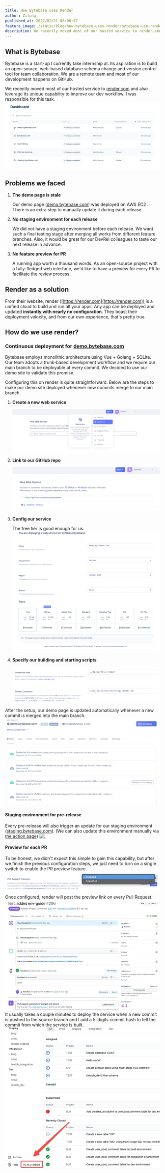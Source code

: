 ```yaml
---
title: How Bytebase uses Render
author: Zilong
published_at: 2022/02/21 08:08:57
feature_image: /static/blog/how-bytebase-uses-render/bytebase-use-render.webp
description: We recently moved most of our hosted service to render.com and also leverage its unique capability to improve our dev workflow. I was responsible for this task.
---
```


## What is Bytebase

Bytebase is a start-up I currently take internship at. Its aspiration is to build an open-source, web-based database schema change and version control tool for team collaboration. We are a remote team and most of our development happens on GitHub.

We recently moved most of our hosted service to [render.com](render.com) and also leverage its unique capability to improve our dev workflow. I was responsible for this task.
![_](/static/blog/how-bytebase-uses-render/render-dashboard.webp)

## Problems we faced

1. **The demo page is stale**

   Our demo page ([demo.bytebase.com](demo.bytebase.com)) was deployed on AWS EC2 . There is an extra step to manually update it during each release.

2. **No staging environment for each release**

   We did not have a staging environment before each release. We want such a final testing stage after merging all works from different feature branches. Also, it would be great for our DevRel colleagues to taste our next release in advance.

3. **No feature preview for PR**

   A running app worth a thousand words. As an open-source project with a fully-fledged web interface, we'd like to have a preview for every PR to facilitate the review process.

## Render as a solution

From their website, render ([https://render.com](https://render.com)) is a unified cloud to build and run all your apps. Any app can be deployed and updated **instantly with nearly no configuration**. They boast their deployment velocity, and from our own experience, that's pretty true.

## How do we use render?

### Continuous deployment for [demo.bytebase.com](http://demo.bytebase.com/)

Bytebase employs monolithic architecture using Vue + Golang + SQLite. Our team adopts a trunk-based development workflow and we require our main branch to be deployable at every commit. We decided to use our demo site to validate this promise.

Configuring this on render is quite straightforward. Below are the steps to make our demo site deployed whenever new commits merge to our main branch.

1. **Create a new web service**

   ![_](/static/blog/how-bytebase-uses-render/render-create-web-service.webp)

2. **Link to our GitHub repo**

   ![_](/static/blog/how-bytebase-uses-render/render-link-github.webp)

3. **Config our service**

   The free tier is good enough for us.
   ![_](/static/blog/how-bytebase-uses-render/render-free-tier.webp)

4. **Specify our building and starting scripts**

   ![_](/static/blog/how-bytebase-uses-render/render-config.webp)

After the setup, our demo page is updated automatically whenever a new commit is merged into the main branch.
![_](/static/blog/how-bytebase-uses-render/render-deploy.webp)

#### Staging environment for pre-release

Every pre-release will also trigger an update for our staging environment ([staging.bytebase.com](staging.bytebase.com)). (We can also update this environment manually via [the action page](https://github.com/bytebase/bytebase/actions/workflows/staging.yml))
![_](/static/blog/how-bytebase-uses-render/github-create-release.png)

#### Preview for each PR

To be honest, we didn't expect this simple to gain this capability, but after we finish the previous configuration steps, we just need to turn on a single switch to enable the PR preview feature.
![_](/static/blog/how-bytebase-uses-render/render-pr-preview.webp)
Once configured, render will post the preview link on every Pull Request.
![_](/static/blog/how-bytebase-uses-render/render-pr-bot.webp)
It usually takes a couple minutes to deploy the service when a new commit is pushed to the source branch and I add a 5-digits commit hash to tell the commit from which the service is built.
![_](/static/blog/how-bytebase-uses-render/bytebase-version.webp)

